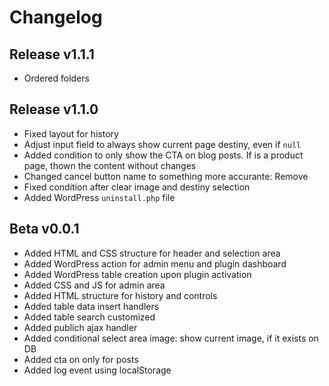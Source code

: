 # Changelog

## Release v1.1.1

- Ordered folders

## Release v1.1.0

- Fixed layout for history
- Adjust input field to always show current page destiny, even if `null`
- Added condition to only show the CTA on blog posts. If is a product page, thown the content without changes
- Changed cancel button name to something more accurante: Remove
- Fixed condition after clear image and destiny selection
- Added WordPress `uninstall.php` file

## Beta v0.0.1

- Added HTML and CSS structure for header and selection area
- Added WordPress action for admin menu and plugin dashboard
- Added WordPress table creation upon plugin activation
- Added CSS and JS for admin area
- Added HTML structure for history and controls
- Added table data insert handlers
- Added table search customized
- Added publich ajax handler
- Added conditional select area image: show current image, if it exists on DB
- Added cta on only for posts
- Added log event using localStorage
